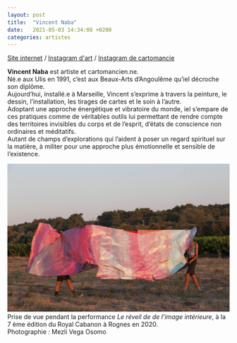 ```yaml
---
layout: post
title:  "Vincent Naba"
date:   2021-05-03 14:34:08 +0200
categories: artistes
---
```

[Site internet](https://vincentnaba.hotglue.me/) / [Instagram d'art](https://www.instagram.com/vincent.naba/) / [Instagram de cartomancie](https://www.instagram.com/scorpion.bleu/)

**Vincent Naba** est artiste et cartomancien.ne.  
Né.e aux Ulis en 1991, c’est aux Beaux-Arts d’Angoulême qu’iel décroche son diplôme.  
Aujourd’hui, installé.e à Marseille, Vincent s’exprime à travers la peinture, le dessin, l’installation, les tirages de cartes et le soin à l’autre.  
Adoptant une approche énergétique et vibratoire du monde, iel s’empare de ces pratiques comme de véritables outils lui permettant de rendre compte des territoires invisibles du corps et de l’esprit, d’états de conscience non ordinaires et méditatifs.  
Autant de champs d’explorations qui l’aident à poser un regard spirituel sur la matière, à militer pour une approche plus émotionnelle et sensible de l’existence.

![prise de vue pendant la performance Le réveil de de l'image intérieure](/imgs/vnaba.jpg)
Prise de vue pendant la performance *Le réveil de de l'image intérieure*, à la 7 ème édition du Royal Cabanon à Rognes en 2020.  
Photographie : Mezli Vega Osomo
